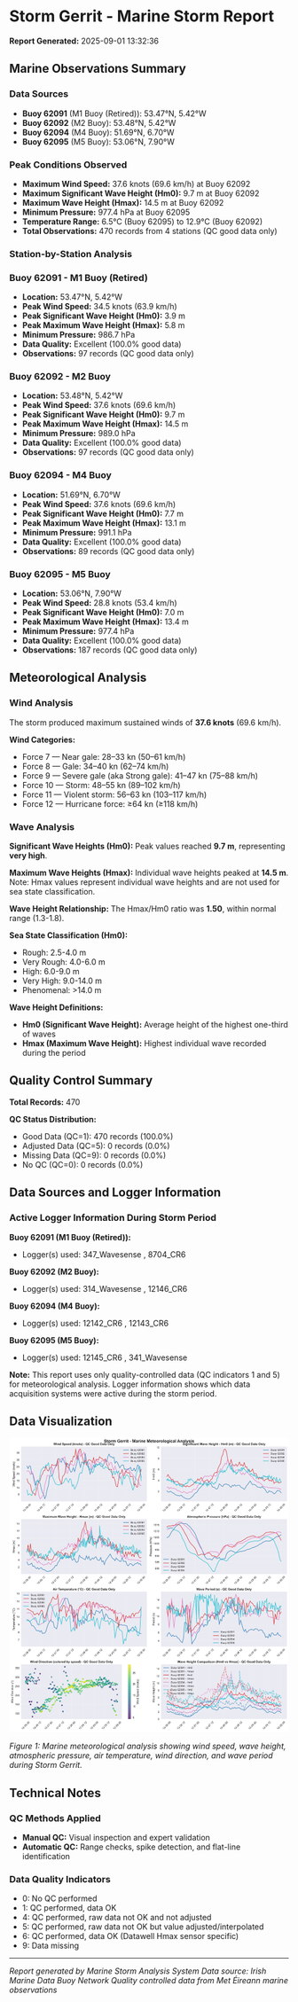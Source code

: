# Storm Gerrit - Marine Storm Report

**Report Generated:** 2025-09-01 13:32:36

## Marine Observations Summary

### Data Sources
- **Buoy 62091** (M1 Buoy (Retired)): 53.47°N, 5.42°W
- **Buoy 62092** (M2 Buoy): 53.48°N, 5.42°W
- **Buoy 62094** (M4 Buoy): 51.69°N, 6.70°W
- **Buoy 62095** (M5 Buoy): 53.06°N, 7.90°W

### Peak Conditions Observed

- **Maximum Wind Speed:** 37.6 knots (69.6 km/h) at Buoy 62092
- **Maximum Significant Wave Height (Hm0):** 9.7 m at Buoy 62092
- **Maximum Wave Height (Hmax):** 14.5 m at Buoy 62092
- **Minimum Pressure:** 977.4 hPa at Buoy 62095
- **Temperature Range:** 6.5°C (Buoy 62095) to 12.9°C (Buoy 62092)
- **Total Observations:** 470 records from 4 stations (QC good data only)


### Station-by-Station Analysis

### Buoy 62091 - M1 Buoy (Retired)
- **Location:** 53.47°N, 5.42°W
- **Peak Wind Speed:** 34.5 knots (63.9 km/h)
- **Peak Significant Wave Height (Hm0):** 3.9 m  
- **Peak Maximum Wave Height (Hmax):** 5.8 m
- **Minimum Pressure:** 986.7 hPa
- **Data Quality:** Excellent (100.0% good data)
- **Observations:** 97 records (QC good data only)


### Buoy 62092 - M2 Buoy
- **Location:** 53.48°N, 5.42°W
- **Peak Wind Speed:** 37.6 knots (69.6 km/h)
- **Peak Significant Wave Height (Hm0):** 9.7 m  
- **Peak Maximum Wave Height (Hmax):** 14.5 m
- **Minimum Pressure:** 989.0 hPa
- **Data Quality:** Excellent (100.0% good data)
- **Observations:** 97 records (QC good data only)


### Buoy 62094 - M4 Buoy
- **Location:** 51.69°N, 6.70°W
- **Peak Wind Speed:** 37.6 knots (69.6 km/h)
- **Peak Significant Wave Height (Hm0):** 7.7 m  
- **Peak Maximum Wave Height (Hmax):** 13.1 m
- **Minimum Pressure:** 991.1 hPa
- **Data Quality:** Excellent (100.0% good data)
- **Observations:** 89 records (QC good data only)


### Buoy 62095 - M5 Buoy
- **Location:** 53.06°N, 7.90°W
- **Peak Wind Speed:** 28.8 knots (53.4 km/h)
- **Peak Significant Wave Height (Hm0):** 7.0 m  
- **Peak Maximum Wave Height (Hmax):** 13.4 m
- **Minimum Pressure:** 977.4 hPa
- **Data Quality:** Excellent (100.0% good data)
- **Observations:** 187 records (QC good data only)


## Meteorological Analysis

### Wind Analysis

The storm produced maximum sustained winds of **37.6 knots** (69.6 km/h).

**Wind Categories:**
- Force 7 — Near gale: 28–33 kn (50–61 km/h)
- Force 8 — Gale: 34–40 kn (62–74 km/h)
- Force 9 — Severe gale (aka Strong gale): 41–47 kn (75–88 km/h)
- Force 10 — Storm: 48–55 kn (89–102 km/h)
- Force 11 — Violent storm: 56–63 kn (103–117 km/h)
- Force 12 — Hurricane force: ≥64 kn (≥118 km/h)


### Wave Analysis  

**Significant Wave Heights (Hm0):** Peak values reached **9.7 m**, representing **very high**.

**Maximum Wave Heights (Hmax):** Individual wave heights peaked at **14.5 m**. Note: Hmax values represent individual wave heights and are not used for sea state classification.

**Wave Height Relationship:** The Hmax/Hm0 ratio was **1.50**, within normal range (1.3-1.8).

**Sea State Classification (Hm0):**
- Rough: 2.5-4.0 m
- Very Rough: 4.0-6.0 m
- High: 6.0-9.0 m
- Very High: 9.0-14.0 m
- Phenomenal: >14.0 m

**Wave Height Definitions:**
- **Hm0 (Significant Wave Height):** Average height of the highest one-third of waves
- **Hmax (Maximum Wave Height):** Highest individual wave recorded during the period


## Quality Control Summary

**Total Records:** 470

**QC Status Distribution:**
- Good Data (QC=1): 470 records (100.0%)
- Adjusted Data (QC=5): 0 records (0.0%)
- Missing Data (QC=9): 0 records (0.0%)
- No QC (QC=0): 0 records (0.0%)



## Data Sources and Logger Information

### Active Logger Information During Storm Period

**Buoy 62091 (M1 Buoy (Retired)):**
- Logger(s) used: 347_Wavesense  , 8704_CR6       

**Buoy 62092 (M2 Buoy):**
- Logger(s) used: 314_Wavesense  , 12146_CR6      

**Buoy 62094 (M4 Buoy):**
- Logger(s) used: 12142_CR6      , 12143_CR6      

**Buoy 62095 (M5 Buoy):**
- Logger(s) used: 12145_CR6      , 341_Wavesense  

**Note:** This report uses only quality-controlled data (QC indicators 1 and 5) for meteorological analysis. Logger information shows which data acquisition systems were active during the storm period.

## Data Visualization

![Storm Overview](Storm_Gerrit_overview.png)

*Figure 1: Marine meteorological analysis showing wind speed, wave height, atmospheric pressure, air temperature, wind direction, and wave period during Storm Gerrit.*

## Technical Notes

### QC Methods Applied
- **Manual QC:** Visual inspection and expert validation
- **Automatic QC:** Range checks, spike detection, and flat-line identification

### Data Quality Indicators
- 0: No QC performed
- 1: QC performed, data OK
- 4: QC performed, raw data not OK and not adjusted
- 5: QC performed, raw data not OK but value adjusted/interpolated
- 6: QC performed, data OK (Datawell Hmax sensor specific)
- 9: Data missing

---

*Report generated by Marine Storm Analysis System*
*Data source: Irish Marine Data Buoy Network*
*Quality controlled data from Met Éireann marine observations*
